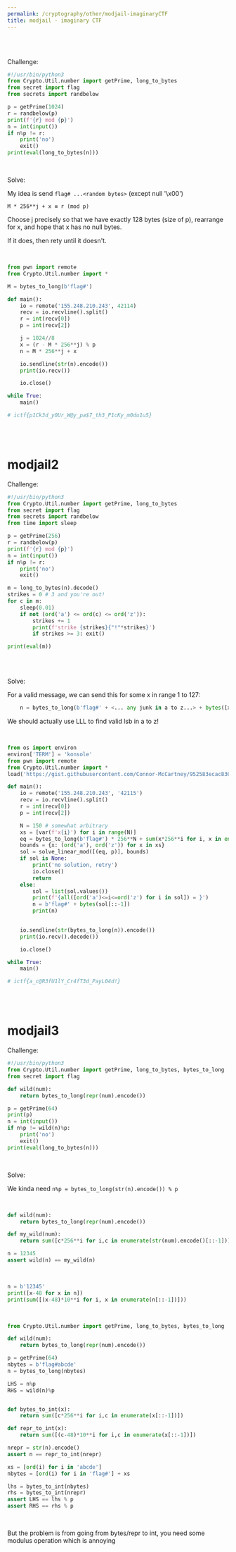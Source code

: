 ```yaml
---
permalink: /cryptography/other/modjail-imaginaryCTF
title: modjail - imaginary CTF
---
```


<br>
<br>


Challenge:

```python
#!/usr/bin/python3
from Crypto.Util.number import getPrime, long_to_bytes
from secret import flag
from secrets import randbelow

p = getPrime(1024)
r = randbelow(p)
print(f'{r} mod {p}')
n = int(input())
if n%p != r:
    print('no')
    exit()
print(eval(long_to_bytes(n)))
```

<br>

Solve:

My idea is send `flag# ...<random bytes>` (except null '\x00')

`M * 256**j + x ≡ r (mod p)`

Choose j precisely so that we have exactly 128 bytes (size of p), rearrange for x, and hope that x has no null bytes. 

If it does, then rety until it doesn't. 

<br>

```python
from pwn import remote
from Crypto.Util.number import *

M = bytes_to_long(b'flag#')

def main():
    io = remote('155.248.210.243', 42114)
    recv = io.recvline().split()
    r = int(recv[0])
    p = int(recv[2])

    j = 1024//8
    x = (r - M * 256**j) % p
    n = M * 256**j + x

    io.sendline(str(n).encode())
    print(io.recv())

    io.close()

while True:
    main()

# ictf{p1Ck3d_y0Ur_W@y_pa$7_th3_P1cKy_m0du1u5}
```

<br>

<br>

# modjail2 

Challenge:

```python
#!/usr/bin/python3
from Crypto.Util.number import getPrime, long_to_bytes
from secret import flag
from secrets import randbelow
from time import sleep

p = getPrime(256)
r = randbelow(p)
print(f'{r} mod {p}')
n = int(input())
if n%p != r:
    print('no')
    exit()

m = long_to_bytes(n).decode()
strikes = 0 # 3 and you're out!
for c in m:
    sleep(0.01)
    if not (ord('a') <= ord(c) <= ord('z')):
        strikes += 1
        print(f'strike {strikes}{"!"*strikes}')
        if strikes >= 3: exit()

print(eval(m))
```

<br>

<br>

Solve:

For a valid message, we can send this for some x in range 1 to 127:

```py
    n = bytes_to_long(b'flag#' + <... any junk in a to z...> + bytes([x]))
```

We should actually use LLL to find valid lsb in a to z!

<br>

```python
from os import environ
environ['TERM'] = 'konsole'
from pwn import remote
from Crypto.Util.number import *
load('https://gist.githubusercontent.com/Connor-McCartney/952583ecac836f843f50b785c7cb283d/raw/5718ebd8c9b4f9a549746094877a97e7796752eb/solvelinmod.py')

def main():
    io = remote('155.248.210.243', '42115')
    recv = io.recvline().split()
    r = int(recv[0])
    p = int(recv[2])

    N = 150 # somewhat arbitrary
    xs = [var(f'x{i}') for i in range(N)]
    eq = bytes_to_long(b'flag#') * 256**N + sum(x*256**i for i, x in enumerate(xs)) == r
    bounds = {x: (ord('a'), ord('z')) for x in xs}
    sol = solve_linear_mod([(eq, p)], bounds)
    if sol is None:
        print('no solution, retry')
        io.close()
        return
    else:
        sol = list(sol.values())
        print(f'{all([ord('a')<=i<=ord('z') for i in sol]) = }')
        n = b'flag#' + bytes(sol[::-1])
        print(n)
    

    io.sendline(str(bytes_to_long(n)).encode())
    print(io.recv().decode())

    io.close()

while True:
    main()

# ictf{a_c@R3fU1lY_Cr4fT3d_PayL04d!}
```


<br>

<br>

# modjail3

Challenge:

```python
#!/usr/bin/python3
from Crypto.Util.number import getPrime, long_to_bytes, bytes_to_long
from secret import flag

def wild(num):
    return bytes_to_long(repr(num).encode())

p = getPrime(64)
print(p)
n = int(input())
if n%p != wild(n)%p:
    print('no')
    exit()
print(eval(long_to_bytes(n)))
```


<br>

Solve:

We kinda need `n%p = bytes_to_long(str(n).encode()) % p`

<br>

```python
def wild(num):
    return bytes_to_long(repr(num).encode())

def my_wild(num):
    return sum([c*256**i for i,c in enumerate(str(num).encode()[::-1])])

n = 12345
assert wild(n) == my_wild(n)
```


<br>

```python
n = b'12345'
print([x-48 for x in n])
print(sum([(x-48)*10**i for i, x in enumerate(n[::-1])]))
```

<br>

```python
from Crypto.Util.number import getPrime, long_to_bytes, bytes_to_long

def wild(num):
    return bytes_to_long(repr(num).encode())

p = getPrime(64)
nbytes = b'flag#abcde'
n = bytes_to_long(nbytes)

LHS = n%p 
RHS = wild(n)%p


def bytes_to_int(x):
    return sum([c*256**i for i,c in enumerate(x[::-1])])

def repr_to_int(x):
    return sum([(c-48)*10**i for i,c in enumerate(x[::-1])])

nrepr = str(n).encode()
assert n == repr_to_int(nrepr)

xs = [ord(i) for i in 'abcde']
nbytes = [ord(i) for i in 'flag#'] + xs

lhs = bytes_to_int(nbytes)
rhs = bytes_to_int(nrepr)
assert LHS == lhs % p
assert RHS == rhs % p
```

<br>

But the problem is from going from bytes/repr to int, you need some modulus operation which is annoying

<br>


